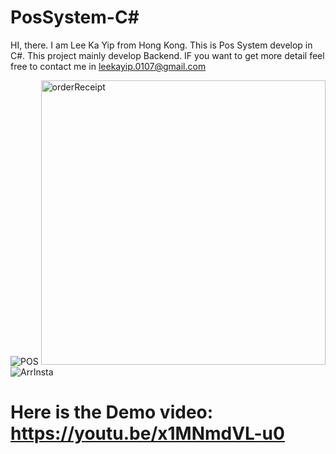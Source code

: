 # PosSystem-C#
HI, there. I am Lee Ka Yip from Hong Kong. This is Pos System develop in C#. This project mainly develop Backend. IF you want to get more detail feel free to contact me in leekayip.0107@gmail.com

![POS](https://github.com/LeeKaYip/PosSystem-C-/assets/134273037/544b7def-3f9d-4637-90fe-250352c985c3)
<img width="455" alt="orderReceipt" src="https://github.com/LeeKaYip/PosSystem-C-/assets/134273037/6a4aa23e-396f-4bee-8f50-e340c10beceb">
![ArrInsta](https://github.com/LeeKaYip/PosSystem-C-/assets/134273037/10d6f665-81b5-4276-9521-adbfd7e19cf2)

# Here is the Demo video: https://youtu.be/x1MNmdVL-u0
